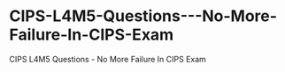 # CIPS-L4M5-Questions---No-More-Failure-In-CIPS-Exam
CIPS L4M5 Questions - No More Failure In CIPS Exam

